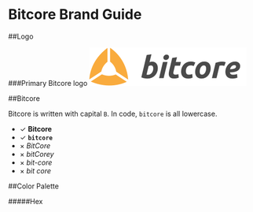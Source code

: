 Bitcore Brand Guide
==================================

##Logo

###Primary Bitcore logo
![Bitcore Logo](png/bitcore-logo-horizontal-dark@2x.png)

##Bitcore

Bitcore is written with capital `B`. In code, `bitcore` is all lowercase.

- ✓ **Bitcore**
- ✓ **`bitcore`**
- × *BitCore*
- × *bitCorey*
- × *bit-core*
- × *bit core*

##Color Palette


#####Hex
